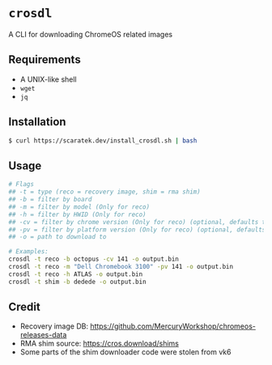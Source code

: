 # `crosdl`
A CLI for downloading ChromeOS related images

## Requirements
- A UNIX-like shell
- `wget`
- `jq`

## Installation
```sh
$ curl https://scaratek.dev/install_crosdl.sh | bash
```

## Usage
```sh
# Flags
## -t = type (reco = recovery image, shim = rma shim)
## -b = filter by board
## -m = filter by model (Only for reco)
## -h = filter by HWID (Only for reco)
## -cv = filter by chrome version (Only for reco) (optional, defaults to latest)
## -pv = filter by platform version (Only for reco) (optional, defaults to latest)
## -o = path to download to

# Examples: 
crosdl -t reco -b octopus -cv 141 -o output.bin
crosdl -t reco -m "Dell Chromebook 3100" -pv 141 -o output.bin
crosdl -t reco -h ATLAS -o output.bin
crosdl -t shim -b dedede -o output.bin
```

## Credit
- Recovery image DB: https://github.com/MercuryWorkshop/chromeos-releases-data
- RMA shim source: https://cros.download/shims
- Some parts of the shim downloader code were stolen from vk6

